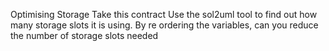 Optimising Storage
Take this contract
Use the sol2uml tool to find out how many storage slots it is using.
By re ordering the variables, can you reduce the number of storage slots
needed